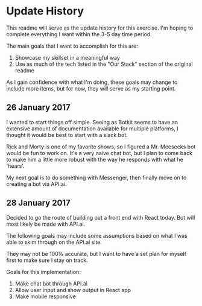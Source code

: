 # **Update History**

This readme will serve as the update history for this exercise. 
I'm hoping to complete everything I want within the 3-5 day time period.

The main goals that I want to accomplish for this are:

1. Showcase my skillset in a meaningful way
2. Use as much of the tech listed in the "Our Stack" section of the original readme

As I gain confidence with what I'm doing, these goals may change to include more items, but for now, they will serve as my starting point.

## **26 January 2017**

I wanted to start things off simple. Seeing as Botkit seems to have an extensive amount of documentation available for multiple platforms, I thought it would be best to start with a slack bot.

Rick and Morty is one of my favorite shows, so I figured a Mr. Meeseeks bot would be fun to work on. It's a very naive chat bot, but I plan to come back to make him a little more robust with the way he responds with what he 'hears'.

My next goal is to do something with Messenger, then finally move on to creating a bot via API.ai.

## **28 January 2017**

Decided to go the route of building out a front end with React today. Bot will most likely be made with API.ai.

The following goals may include some assumptions based on what I was able to skim through on the API.ai site.

They may not be 100% accurate, but I want to have a set plan for myself first to make sure I stay on track.

Goals for this implementation:

1. Make chat bot through API.ai
2. Allow user input and show output in React app
3. Make mobile responsive
